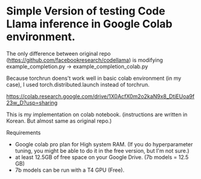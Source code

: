 # Simple Version of testing Code Llama inference in Google Colab environment.

The only difference between original repo (https://github.com/facebookresearch/codellama) is
modifying example_completion.py -> example_completion_colab.py

Because torchrun doens't work well in basic colab environment (in my case),
I used torch.distributed.launch instead of torchrun.

https://colab.research.google.com/drive/1X0AcfX0m2o2kaN9x8_DtiEUoa9f23w_D?usp=sharing

This is my implementation on colab notebook. 
(instructions are written in Korean. But almost same as original repo.)

Requirements
- Google colab pro plan for High system RAM.
(If you do hyperparameter tuning, you might be able to do it in the free version, but I'm not sure.)
- at least 12.5GB of free space on your Google Drive. (7b models = 12.5 GB)
- 7b models can be run with a T4 GPU (Free).
